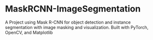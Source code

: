 # MaskRCNN-ImageSegmentation
A Project using Mask R-CNN for object detection and instance segmentation with image masking and visualization. Built with PyTorch, OpenCV, and Matplotlib
